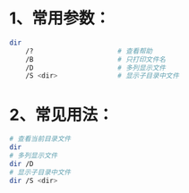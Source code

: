 # 1、常用参数：

```bash
dir
	/?                     # 查看帮助
	/B                     # 只打印文件名
	/D                     # 多列显示文件
	/S <dir>               # 显示子目录中文件
```

# 2、常见用法：

```bash
# 查看当前目录文件
dir
# 多列显示文件
dir /D
# 显示子目录中文件
dir /S <dir>
```


